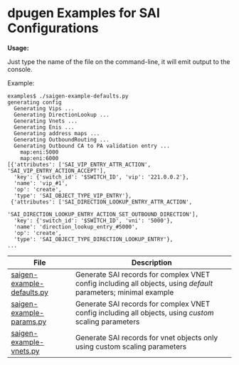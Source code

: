 # dpugen Examples for SAI Configurations

**Usage:**

Just type the name of the file on the command-line, it will emit output to the console.

Example:

```
examples$ ./saigen-example-defaults.py
generating config
  Generating Vips ...
  Generating DirectionLookup ...
  Generating Vnets ...
  Generating Enis ...
  Generating address maps ...
  Generating OutboundRouting ...
  Generating Outbound CA to PA validation entry ...
    map:eni:5000
    map:eni:6000
[{'attributes': ['SAI_VIP_ENTRY_ATTR_ACTION', 'SAI_VIP_ENTRY_ACTION_ACCEPT'],
  'key': {'switch_id': '$SWITCH_ID', 'vip': '221.0.0.2'},
  'name': 'vip_#1',
  'op': 'create',
  'type': 'SAI_OBJECT_TYPE_VIP_ENTRY'},
 {'attributes': ['SAI_DIRECTION_LOOKUP_ENTRY_ATTR_ACTION',
                 'SAI_DIRECTION_LOOKUP_ENTRY_ACTION_SET_OUTBOUND_DIRECTION'],
  'key': {'switch_id': '$SWITCH_ID', 'vni': '5000'},
  'name': 'direction_lookup_entry_#5000',
  'op': 'create',
  'type': 'SAI_OBJECT_TYPE_DIRECTION_LOOKUP_ENTRY'},
...
```

| File                                                               | Description            |
|--------------------------------------------------------------------|------------------------|
| [saigen-example-defaults.py](saigen-example-defaults.py)           | Generate SAI records for complex VNET config including all objects, using *default* parameters; minimal example |
| [saigen-example-params.py](saigen-example-params.py)               | Generate SAI records for complex VNET config including all objects, using *custom* scaling parameters                 |
| [saigen-example-vnets.py](saigen-example-vnets.py)                 | Generate SAI records for vnet objects only using custom scaling parameters                 |
